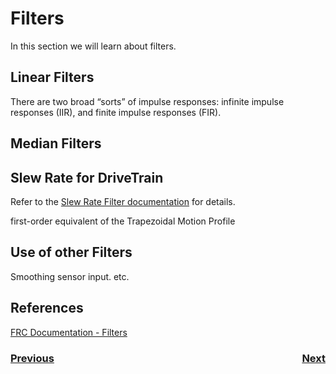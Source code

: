 # <a name="code"></a>Filters
In this section we will learn about filters.

## Linear Filters 
There are two broad “sorts” of impulse responses: infinite impulse responses (IIR), and finite impulse responses (FIR).

## Median Filters



## Slew Rate for DriveTrain
Refer to the [Slew Rate Filter documentation](https://docs.wpilib.org/en/latest/docs/software/advanced-controls/filters/slew-rate-limiter.html) for details.

first-order equivalent of the Trapezoidal Motion Profile

## Use of other Filters
Smoothing sensor input. etc.

## References
[FRC Documentation - Filters](https://docs.wpilib.org/en/latest/docs/software/advanced-controls/filters/index.html#)


<h3><span style="float:left">
<a href="romiArm">Previous</a></span>
<span style="float:right">
<a href="romiColorSensor">Next</a></span></h3>